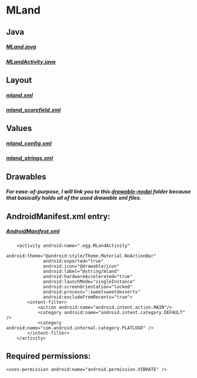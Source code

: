 # MLand

## Java
##### [MLand.java](https://goo.gl/tGKKOj)
##### [MLandActivity.java](https://goo.gl/C63Ubx)

## Layout
##### [mland.xml](https://goo.gl/qAlCXv)
##### [mland_scorefield.xml](https://goo.gl/uV4UQs)

## Values
##### [mland_config.xml](https://goo.gl/wCxeZf)
##### [mland_strings.xml](https://goo.gl/GsFhzO)

## Drawables
##### For ease-of-purpose, I will link you to this [drawable-nodpi](https://goo.gl/A8qrMm) folder because that basically holds all of the used drawable xml files.

## AndroidManifest.xml entry:
##### [AndroidManifest.xml](https://goo.gl/GKBdnS)
        <activity android:name=".egg.MLandActivity"
                  android:theme="@android:style/Theme.Material.NoActionBar"
                  android:exported="true"
                  android:icon="@drawable/icon"
                  android:label="@string/mland"
                  android:hardwareAccelerated="true"
                  android:launchMode="singleInstance"
                  android:screenOrientation="locked"
                  android:process=":sweetsweetdesserts"
                  android:excludeFromRecents="true">
            <intent-filter>
                <action android:name="android.intent.action.MAIN"/>
                <category android:name="android.intent.category.DEFAULT" />
                <category android:name="com.android.internal.category.PLATLOGO" />
            </intent-filter>
        </activity>

## Required permissions:
    <uses-permission android:name="android.permission.VIBRATE" />
